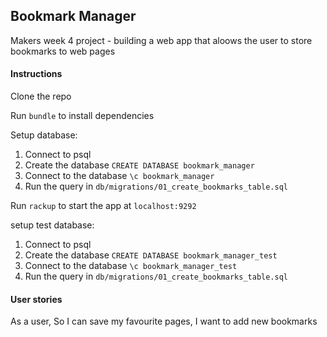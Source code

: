 Bookmark Manager
----------------

Makers week 4 project - building a web app that aloows the user to store bookmarks to web pages

#### Instructions

Clone the repo 

Run `bundle` to install dependencies

Setup database:
1. Connect to psql
2. Create the database `CREATE DATABASE bookmark_manager`
3. Connect to the database `\c bookmark_manager`
4. Run the query in `db/migrations/01_create_bookmarks_table.sql`

Run `rackup` to start the app at `localhost:9292`

setup test database:
1. Connect to psql
2. Create the database `CREATE DATABASE bookmark_manager_test`
3. Connect to the database `\c bookmark_manager_test`
4. Run the query in `db/migrations/01_create_bookmarks_table.sql`

#### User stories

As a user,
So I can save my favourite pages,
I want to add new bookmarks